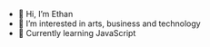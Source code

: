 - 👋 Hi, I’m Ethan 
- 👀 I’m interested in arts, business and technology
- 🌱 Currently learning JavaScript

<!---
dev-ethanjohn/dev-ethanjohn is a ✨ special ✨ repository because its `README.md` (this file) appears on your GitHub profile.
You can click the Preview link to take a look at your changes.
--->
